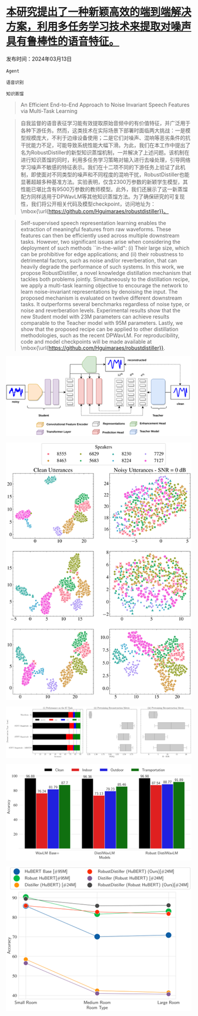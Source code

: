 # [本研究提出了一种新颖高效的端到端解决方案，利用多任务学习技术来提取对噪声具有鲁棒性的语音特征。](https://arxiv.org/abs/2403.08654)

发布时间：2024年03月13日

`Agent`

`语音识别`

`知识蒸馏`

> An Efficient End-to-End Approach to Noise Invariant Speech Features via Multi-Task Learning

> 自我监督的语音表征学习能有效提取原始音频中的有价值特征，并广泛用于各种下游任务。然而，这类技术在实际场景下部署时面临两大挑战：一是模型规模庞大，不利于边缘设备使用；二是它们对噪声、混响等恶劣条件的抗干扰能力不足，可能导致系统性能大幅下滑。为此，我们在本工作中提出了名为RobustDistiller的新型知识蒸馏机制，一并解决了上述问题。该机制在进行知识蒸馏的同时，利用多任务学习策略对输入进行去噪处理，引导网络学习噪声不敏感的特征表示。我们在十二项不同的下游任务上验证了此机制，即使面对不同类型的噪声和不同程度的混响干扰，RobustDistiller也能显著超越多种基准方法。实验表明，仅含2300万参数的新颖学生模型，其性能已堪比含有9500万参数的教师模型。此外，我们还展示了这一新蒸馏配方同样适用于DPWavLM等其他知识蒸馏方法。为了确保研究的可复现性，我们将公开相关代码及模型checkpoint，访问地址为：\mbox{\url{https://github.com/Hguimaraes/robustdistiller}}。

> Self-supervised speech representation learning enables the extraction of meaningful features from raw waveforms. These features can then be efficiently used across multiple downstream tasks. However, two significant issues arise when considering the deployment of such methods ``in-the-wild": (i) Their large size, which can be prohibitive for edge applications; and (ii) their robustness to detrimental factors, such as noise and/or reverberation, that can heavily degrade the performance of such systems. In this work, we propose RobustDistiller, a novel knowledge distillation mechanism that tackles both problems jointly. Simultaneously to the distillation recipe, we apply a multi-task learning objective to encourage the network to learn noise-invariant representations by denoising the input. The proposed mechanism is evaluated on twelve different downstream tasks. It outperforms several benchmarks regardless of noise type, or noise and reverberation levels. Experimental results show that the new Student model with 23M parameters can achieve results comparable to the Teacher model with 95M parameters. Lastly, we show that the proposed recipe can be applied to other distillation methodologies, such as the recent DPWavLM. For reproducibility, code and model checkpoints will be made available at \mbox{\url{https://github.com/Hguimaraes/robustdistiller}}.

![本研究提出了一种新颖高效的端到端解决方案，利用多任务学习技术来提取对噪声具有鲁棒性的语音特征。](../../../paper_images/2403.08654/x1.png)

![本研究提出了一种新颖高效的端到端解决方案，利用多任务学习技术来提取对噪声具有鲁棒性的语音特征。](../../../paper_images/2403.08654/x2.png)

![本研究提出了一种新颖高效的端到端解决方案，利用多任务学习技术来提取对噪声具有鲁棒性的语音特征。](../../../paper_images/2403.08654/x3.png)

![本研究提出了一种新颖高效的端到端解决方案，利用多任务学习技术来提取对噪声具有鲁棒性的语音特征。](../../../paper_images/2403.08654/x4.png)

![本研究提出了一种新颖高效的端到端解决方案，利用多任务学习技术来提取对噪声具有鲁棒性的语音特征。](../../../paper_images/2403.08654/x5.png)